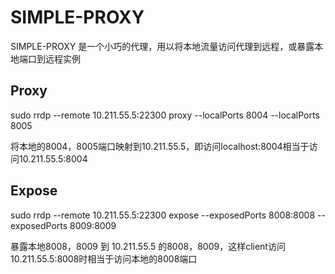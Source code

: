 SIMPLE-PROXY
===========

SIMPLE-PROXY 是一个小巧的代理，用以将本地流量访问代理到远程，或暴露本地端口到远程实例

## Proxy
sudo rrdp --remote 10.211.55.5:22300 proxy --localPorts 8004 --localPorts 8005

将本地的8004，8005端口映射到10.211.55.5，即访问localhost:8004相当于访问10.211.55.5:8004

## Expose
sudo rrdp --remote 10.211.55.5:22300 expose --exposedPorts 8008:8008 --exposedPorts 8009:8009

暴露本地8008，8009 到 10.211.55.5 的8008，8009，这样client访问10.211.55.5:8008时相当于访问本地的8008端口